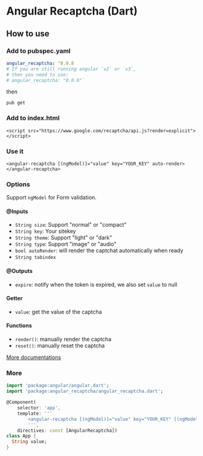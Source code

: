 # Angular Recaptcha (Dart)

## How to use

### Add to pubspec.yaml

```yaml
angular_recaptcha: ^0.0.8
# If you are still running angular `v2` or `v3`,
# then you need to use: 
# angular_recaptcha: "0.0.6"` 
```

then

`pub get`

### Add to index.html

`<script src="https://www.google.com/recaptcha/api.js?render=explicit"></script>`

### Use it

`<angular-recaptcha [(ngModel)]="value" key="YOUR_KEY" auto-render></angular-recaptcha>`

### Options

Support `ngModel` for Form validation.

#### @Inputs

- `String size`: Support "normal" or "compact"
- `String key`: Your sitekey
- `String theme`: Support "light" or "dark"
- `String type`: Support "image" or "audio"
- `bool autoRender`: will render the captchat automatically when ready
- `String tabindex`

#### @Outputs

- `expire`: notify when the token is expired, we also set `value` to null

#### Getter

- `value`: get the value of the captcha

#### Functions

- `render()`: manually render the captcha
- `reset()`: manually reset the captcha

[More documentations](https://developers.google.com/recaptcha/docs/display)

### More

```dart
import 'package:angular/angular.dart';
import 'package:angular_recaptcha/angular_recaptcha.dart';

@Component(
    selector: 'app',
    template: '''
        <angular-recaptcha [(ngModel)]="value" key="YOUR_KEY" [(ngModel)]="value" auto-render></angular-recaptcha>
        ''',
    directives: const [AngularRecaptcha])
class App {
  String value;
}
```

